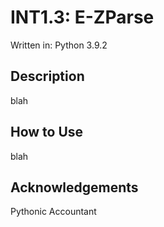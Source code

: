 # INT1.3: E-ZParse

Written in: Python 3.9.2

## Description

blah

## How to Use

blah

## Acknowledgements

Pythonic Accountant
